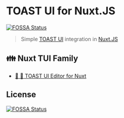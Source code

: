 # TOAST UI for Nuxt.JS
[![FOSSA Status](https://app.fossa.io/api/projects/git%2Bgithub.com%2Fnuxt-tui%2Fnuxt-tui.svg?type=shield)](https://app.fossa.io/projects/git%2Bgithub.com%2Fnuxt-tui%2Fnuxt-tui?ref=badge_shield)

> Simple [TOAST UI](https://ui.toast.com/tui-editor/) integration in [Nuxt.JS](https://nuxtjs.org)

## 👪 Nuxt TUI Family
 - [🍞 📝 TOAST UI Editor for Nuxt](https://github.com/nuxt-tui/editor)


## License
[![FOSSA Status](https://app.fossa.io/api/projects/git%2Bgithub.com%2Fnuxt-tui%2Fnuxt-tui.svg?type=large)](https://app.fossa.io/projects/git%2Bgithub.com%2Fnuxt-tui%2Fnuxt-tui?ref=badge_large)